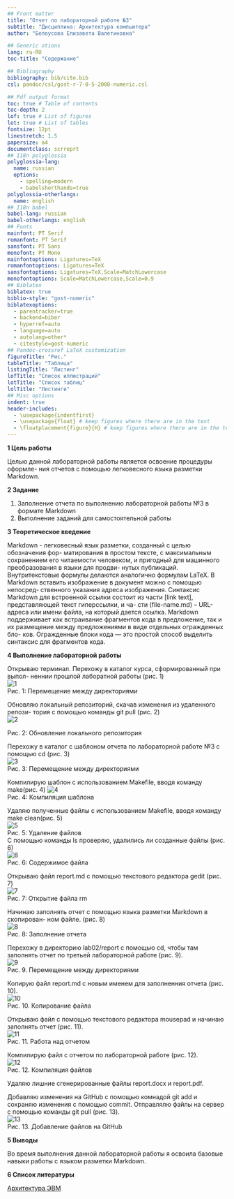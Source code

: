 ```yaml
---
## Front matter
title: "Отчет по лабораторной работе №3"
subtitle: "Дисциплина: Архитектура компьютера"
author: "Белоусова Елизавета Валетиновна"

## Generic otions
lang: ru-RU
toc-title: "Содержание"

## Bibliography
bibliography: bib/cite.bib
csl: pandoc/csl/gost-r-7-0-5-2008-numeric.csl

## Pdf output format
toc: true # Table of contents
toc-depth: 2
lof: true # List of figures
lot: true # List of tables
fontsize: 12pt
linestretch: 1.5
papersize: a4
documentclass: scrreprt
## I18n polyglossia
polyglossia-lang:
  name: russian
  options:
	- spelling=modern
	- babelshorthands=true
polyglossia-otherlangs:
  name: english
## I18n babel
babel-lang: russian
babel-otherlangs: english
## Fonts
mainfont: PT Serif
romanfont: PT Serif
sansfont: PT Sans
monofont: PT Mono
mainfontoptions: Ligatures=TeX
romanfontoptions: Ligatures=TeX
sansfontoptions: Ligatures=TeX,Scale=MatchLowercase
monofontoptions: Scale=MatchLowercase,Scale=0.9
## Biblatex
biblatex: true
biblio-style: "gost-numeric"
biblatexoptions:
  - parentracker=true
  - backend=biber
  - hyperref=auto
  - language=auto
  - autolang=other*
  - citestyle=gost-numeric
## Pandoc-crossref LaTeX customization
figureTitle: "Рис."
tableTitle: "Таблица"
listingTitle: "Листинг"
lofTitle: "Список иллюстраций"
lotTitle: "Список таблиц"
lolTitle: "Листинги"
## Misc options
indent: true
header-includes:
  - \usepackage{indentfirst}
  - \usepackage{float} # keep figures where there are in the text
  - \floatplacement{figure}{H} # keep figures where there are in the text
---
```


**1 Цель работы**

Целью данной лабораторной работы является освоение процедуры оформле-
ния отчетов с помощью легковесного языка разметки Markdown.

**2 Задание**

1. Заполнение отчета по выполнению лабораторной работы №3 в формате Markdown
2. Выполнение заданий для самостоятельной работы

**3 Теоретическое введение**

Markdown - легковесный язык разметки, созданный с целью обозначения фор-
матирования в простом тексте, с максимальным сохранением его читаемости
человеком, и пригодный для машинного преобразования в языки для продви-
нутых публикаций. Внутритекстовые формулы делаются аналогично формулам
LaTeX. В Markdown вставить изображение в документ можно с помощью непосред-
ственного указания адреса изображения. Синтаксис Markdown для встроенной
ссылки состоит из части [link text], представляющей текст гиперссылки, и ча-
сти (file-name.md) – URL-адреса или имени файла, на который дается ссылка.
Markdown поддерживает как встраивание фрагментов кода в предложение, так
и их размещение между предложениями в виде отдельных огражденных бло-
ков. Огражденные блоки кода — это простой способ выделить синтаксис для
фрагментов кода.

**4 Выполнение лабораторной работы**

 Открываю терминал. Перехожу в каталог курса, сформированный при выпол-
неннии прошлой лаборатной работы    (рис. 1)            
![1](image/1.png)                              
Рис. 1: Перемещение между директориями                        

Обновляю локальный репозиторий, скачав изменения из удаленного репози-
тория с помощью команды git pull (рис. 2)                       
![2](image/2.png)                                       

Рис. 2: Обновление локального репозитория                                  

Перехожу в каталог с шаблоном отчета по лабораторной работе №3 с помощью
cd (рис. 3)                           
![3](image/3.png)                                      
Рис. 3: Перемещение между директориями

Компилирую шаблон с использованием Makefile, вводя команду make(рис. 4)
![4](image/4.png)                                     
Рис. 4: Компиляция шаблона                                      

Удаляю полученные файлы с использованием Makefile, вводя команду make
clean(рис. 5)                           
![5](image/5.png)                                           
Рис. 5: Удаление файлов                               
С помощью команды ls проверяю, удалились ли созданные
файлы (рис. 6)                          
![6](image/6.png)               
Рис. 6: Содержимое файла                                   

Открываю файл report.md с помощью текстового редактора gedit (рис. 7)             
![7](image/7.png)                                   
Рис. 7: Открытие файла rm                                   

Начинаю заполнять отчет с помощью языка разметки Markdown в скопирован-
ном файле. (рис. 8)                                     
![8](image/8.png)                                             
Рис. 8: Заполнение отчета                                      

Перехожу в директорию lab02/report с помощью cd, чтобы там заполнять отчет по третьей лабораторной работе (рис. 9).   
![9](image/9.png)                               
Рис. 9. Перемещение между директориями                                           

Копирую файл report.md с новым именем для заполненния отчета (рис. 10).                 
![10](image/10.png)                               
Рис. 10. Копирование файла                                           

Открываю файл с помощью текстового редактора mousepad и начинаю заполнять отчет (рис. 11).                 
![11](image/11.png)                               
Рис. 11. Работа над отчетом                                           

Компилирую файл с отчетом по лабораторной работе (рис. 12).                 
![12](image/12.png)                               
Рис. 12. Компиляция файлов                                           

Удаляю лишние сгенерированные файлы report.docx и report.pdf.             

Добавляю изменения на GitHub с помощью комнадой git add и сохраняю изменения с помощью commit. Отправлялю файлы на сервер с помощью команды git pull (рис. 13).                 
![13](image/13.png)                               
Рис. 13. Добавление файлов на GitHub                                           





**5 Выводы**

Во время выполнения данной лабораторной работы я освоила базовые навыки работы с языком разметки Markdown.

**6 Список литературы**

[Архитектура ЭВМ](https://esystem.rudn.ru/pluginfile.php/2089083/mod_resource/content/0/%D0%9B%D0%B0%D0%B1%D0%BE%D1%80%D0%B0%D1%82%D0%BE%D1%80%D0%BD%D0%B0%D1%8F%20%D1%80%D0%B0%D0%B1%D0%BE%D1%82%D0%B0%20%E2%84%963.%20%D0%AF%D0%B7%D1%8B%D0%BA%20%D1%80%D0%B0%D0%B7%D0%BC%D0%B5%D1%82%D0%BA%D0%B8%20.pdf)

